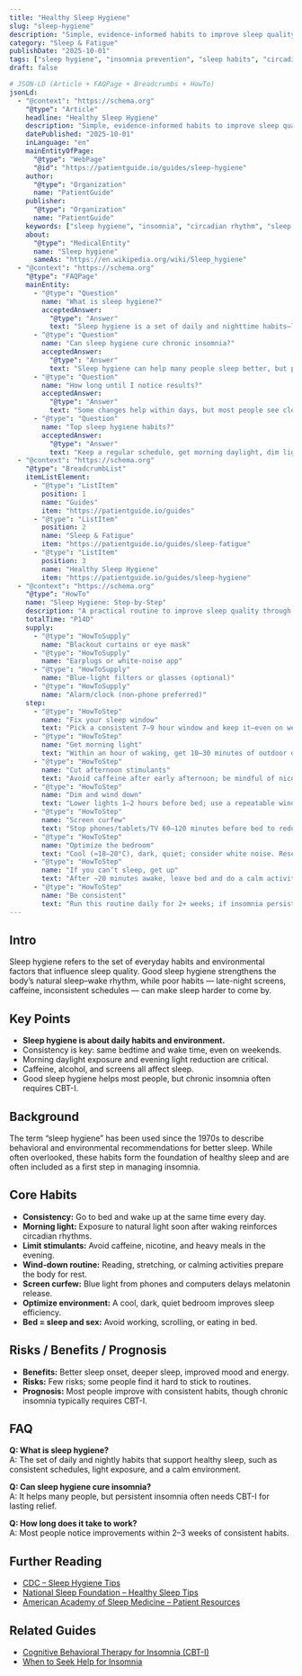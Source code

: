 ```yaml
---
title: "Healthy Sleep Hygiene"
slug: "sleep-hygiene"
description: "Simple, evidence-informed habits to improve sleep quality: timing, light, caffeine, screens, and bedroom setup."
category: "Sleep & Fatigue"
publishDate: "2025-10-01"
tags: ["sleep hygiene", "insomnia prevention", "sleep habits", "circadian rhythm"]
draft: false

# JSON-LD (Article + FAQPage + Breadcrumbs + HowTo)
jsonLd:
  - "@context": "https://schema.org"
    "@type": "Article"
    headline: "Healthy Sleep Hygiene"
    description: "Simple, evidence-informed habits to improve sleep quality: timing, light, caffeine, screens, and bedroom setup."
    datePublished: "2025-10-01"
    inLanguage: "en"
    mainEntityOfPage:
      "@type": "WebPage"
      "@id": "https://patientguide.io/guides/sleep-hygiene"
    author:
      "@type": "Organization"
      name: "PatientGuide"
    publisher:
      "@type": "Organization"
      name: "PatientGuide"
    keywords: ["sleep hygiene", "insomnia", "circadian rhythm", "sleep habits", "blue light", "CBT-I"]
    about:
      "@type": "MedicalEntity"
      name: "Sleep hygiene"
      sameAs: "https://en.wikipedia.org/wiki/Sleep_hygiene"
  - "@context": "https://schema.org"
    "@type": "FAQPage"
    mainEntity:
      - "@type": "Question"
        name: "What is sleep hygiene?"
        acceptedAnswer:
          "@type": "Answer"
          text: "Sleep hygiene is a set of daily and nighttime habits—like consistent bedtimes, managing light exposure, limiting late caffeine, and reducing screens—that support natural, restorative sleep."
      - "@type": "Question"
        name: "Can sleep hygiene cure chronic insomnia?"
        acceptedAnswer:
          "@type": "Answer"
          text: "Sleep hygiene can help many people sleep better, but persistent insomnia often needs CBT-I, the first-line treatment that retrains thoughts and behaviors around sleep."
      - "@type": "Question"
        name: "How long until I notice results?"
        acceptedAnswer:
          "@type": "Answer"
          text: "Some changes help within days, but most people see clearer benefits after 2–3 weeks of consistent routines. For chronic insomnia, structured CBT-I typically improves sleep within 6–8 weeks."
      - "@type": "Question"
        name: "Top sleep hygiene habits?"
        acceptedAnswer:
          "@type": "Answer"
          text: "Keep a regular schedule, get morning daylight, dim lights at night, avoid caffeine after early afternoon, shut down screens 1–2 hours before bed, keep the bedroom cool/dark/quiet, and reserve bed for sleep and sex."
  - "@context": "https://schema.org"
    "@type": "BreadcrumbList"
    itemListElement:
      - "@type": "ListItem"
        position: 1
        name: "Guides"
        item: "https://patientguide.io/guides"
      - "@type": "ListItem"
        position: 2
        name: "Sleep & Fatigue"
        item: "https://patientguide.io/guides/sleep-fatigue"
      - "@type": "ListItem"
        position: 3
        name: "Healthy Sleep Hygiene"
        item: "https://patientguide.io/guides/sleep-hygiene"
  - "@context": "https://schema.org"
    "@type": "HowTo"
    name: "Sleep Hygiene: Step-by-Step"
    description: "A practical routine to improve sleep quality through light, timing, and environment."
    totalTime: "P14D"
    supply:
      - "@type": "HowToSupply"
        name: "Blackout curtains or eye mask"
      - "@type": "HowToSupply"
        name: "Earplugs or white-noise app"
      - "@type": "HowToSupply"
        name: "Blue-light filters or glasses (optional)"
      - "@type": "HowToSupply"
        name: "Alarm/clock (non-phone preferred)"
    step:
      - "@type": "HowToStep"
        name: "Fix your sleep window"
        text: "Pick a consistent 7–9 hour window and keep it—even on weekends."
      - "@type": "HowToStep"
        name: "Get morning light"
        text: "Within an hour of waking, get 10–30 minutes of outdoor daylight to anchor your circadian rhythm."
      - "@type": "HowToStep"
        name: "Cut afternoon stimulants"
        text: "Avoid caffeine after early afternoon; be mindful of nicotine and large late meals."
      - "@type": "HowToStep"
        name: "Dim and wind down"
        text: "Lower lights 1–2 hours before bed; use a repeatable wind-down routine (reading, stretch, bath)."
      - "@type": "HowToStep"
        name: "Screen curfew"
        text: "Stop phones/tablets/TV 60–120 minutes before bed to reduce alerting blue-light and cognitive arousal."
      - "@type": "HowToStep"
        name: "Optimize the bedroom"
        text: "Cool (≈18–20°C), dark, quiet; consider white noise. Reserve bed for sleep and sex."
      - "@type": "HowToStep"
        name: "If you can’t sleep, get up"
        text: "After ~20 minutes awake, leave bed and do a calm activity until sleepy—then return."
      - "@type": "HowToStep"
        name: "Be consistent"
        text: "Run this routine daily for 2+ weeks; if insomnia persists, consider CBT-I."
---
```


## Intro
Sleep hygiene refers to the set of everyday habits and environmental factors that influence sleep quality. Good sleep hygiene strengthens the body’s natural sleep–wake rhythm, while poor habits — late-night screens, caffeine, inconsistent schedules — can make sleep harder to come by.

## Key Points
- **Sleep hygiene is about daily habits and environment.**  
- Consistency is key: same bedtime and wake time, even on weekends.  
- Morning daylight exposure and evening light reduction are critical.  
- Caffeine, alcohol, and screens all affect sleep.  
- Good sleep hygiene helps most people, but chronic insomnia often requires CBT-I.  

## Background
The term “sleep hygiene” has been used since the 1970s to describe behavioral and environmental recommendations for better sleep. While often overlooked, these habits form the foundation of healthy sleep and are often included as a first step in managing insomnia.

## Core Habits
- **Consistency:** Go to bed and wake up at the same time every day.  
- **Morning light:** Exposure to natural light soon after waking reinforces circadian rhythms.  
- **Limit stimulants:** Avoid caffeine, nicotine, and heavy meals in the evening.  
- **Wind-down routine:** Reading, stretching, or calming activities prepare the body for rest.  
- **Screen curfew:** Blue light from phones and computers delays melatonin release.  
- **Optimize environment:** A cool, dark, quiet bedroom improves sleep efficiency.  
- **Bed = sleep and sex:** Avoid working, scrolling, or eating in bed.  

## Risks / Benefits / Prognosis
- **Benefits:** Better sleep onset, deeper sleep, improved mood and energy.  
- **Risks:** Few risks; some people find it hard to stick to routines.  
- **Prognosis:** Most people improve with consistent habits, though chronic insomnia typically requires CBT-I.  

## FAQ
**Q: What is sleep hygiene?**  
A: The set of daily and nightly habits that support healthy sleep, such as consistent schedules, light exposure, and a calm environment.  

**Q: Can sleep hygiene cure insomnia?**  
A: It helps many people, but persistent insomnia often needs CBT-I for lasting relief.  

**Q: How long does it take to work?**  
A: Most people notice improvements within 2–3 weeks of consistent habits.  

## Further Reading
- [CDC – Sleep Hygiene Tips](https://www.cdc.gov/sleep/about_sleep/sleep_hygiene.html)  
- [National Sleep Foundation – Healthy Sleep Tips](https://www.thensf.org/sleep-hygiene/)  
- [American Academy of Sleep Medicine – Patient Resources](https://aasm.org/resources/)  

## Related Guides
- [Cognitive Behavioral Therapy for Insomnia (CBT-I)](/guides/cbt-insomnia)  
- [When to Seek Help for Insomnia](/guides/when-to-seek-help-for-insomnia)  

